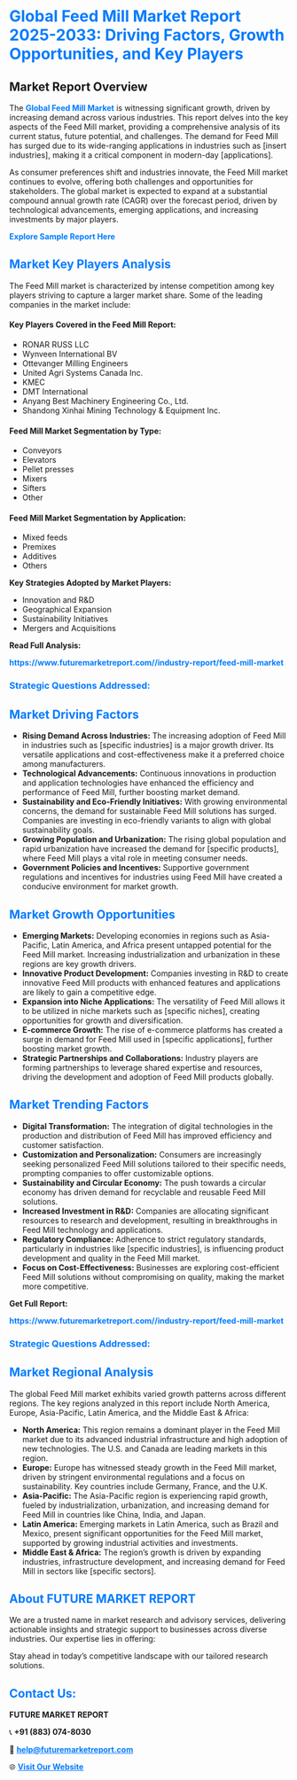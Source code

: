 <h1 style="color: #007BFF;">Global Feed Mill Market Report 2025-2033: Driving Factors, Growth Opportunities, and Key Players</h1>

<section id="overview">
<h2>Market Report Overview</h2>
<p>The <a href="https://www.futuremarketreport.com//industry-report/feed-mill-market" style="color: #007BFF; text-decoration: none;"><strong>Global Feed Mill Market</strong></a> is witnessing significant growth, driven by increasing demand across various industries. This report delves into the key aspects of the Feed Mill market, providing a comprehensive analysis of its current status, future potential, and challenges. The demand for Feed Mill has surged due to its wide-ranging applications in industries such as [insert industries], making it a critical component in modern-day [applications].</p>
<p>As consumer preferences shift and industries innovate, the Feed Mill market continues to evolve, offering both challenges and opportunities for stakeholders. The global market is expected to expand at a substantial compound annual growth rate (CAGR) over the forecast period, driven by technological advancements, emerging applications, and increasing investments by major players.</p>
</section>

<section id="overview">
<p><a href="https://www.futuremarketreport.com//request-sample/reportId=52687" style="color: #007BFF; text-decoration: none;"><strong>Explore Sample Report Here</strong></a></p>
</section>

<section id="key-players">
<h2 style="color: #007BFF;">Market Key Players Analysis</h2>
<p>The Feed Mill market is characterized by intense competition among key players striving to capture a larger market share. Some of the leading companies in the market include:</p>
<h4>Key Players Covered in the Feed Mill Report:</h4>
<ul><li>RONAR RUSS LLC</li><li>Wynveen International BV</li><li>Ottevanger Milling Engineers</li><li>United Agri Systems Canada Inc.</li><li>KMEC</li><li>DMT International</li><li>Anyang Best Machinery Engineering Co., Ltd.</li><li>Shandong Xinhai Mining Technology &amp; Equipment Inc.</li></ul>
<h4>Feed Mill Market Segmentation by Type:</h4>
<ul><li>Conveyors</li><li>Elevators</li><li>Pellet presses</li><li>Mixers</li><li>Sifters</li><li>Other</li></ul>

<h4>Feed Mill Market Segmentation by Application:</h4>
<ul><li>Mixed feeds</li><li>Premixes</li><li>Additives</li><li>Others</li></ul>
<p><strong>Key Strategies Adopted by Market Players:</strong></p>
<ul>
<li>Innovation and R&D</li>
<li>Geographical Expansion</li>
<li>Sustainability Initiatives</li>
<li>Mergers and Acquisitions</li>
</ul>
</section>

<section>
<p><strong>Read Full Analysis: </strong></p><a href="https://www.futuremarketreport.com//industry-report/feed-mill-market" style="color: #007BFF; text-decoration: none;"><strong>https://www.futuremarketreport.com//industry-report/feed-mill-market</strong></a>
<h3 style="color: #007BFF;">Strategic Questions Addressed:</h3>
</section>

<section id="driving-factors">
<h2 style="color: #007BFF;">Market Driving Factors</h2>
<ul>
<li><strong>Rising Demand Across Industries:</strong> The increasing adoption of Feed Mill in industries such as [specific industries] is a major growth driver. Its versatile applications and cost-effectiveness make it a preferred choice among manufacturers.</li>
<li><strong>Technological Advancements:</strong> Continuous innovations in production and application technologies have enhanced the efficiency and performance of Feed Mill, further boosting market demand.</li>
<li><strong>Sustainability and Eco-Friendly Initiatives:</strong> With growing environmental concerns, the demand for sustainable Feed Mill solutions has surged. Companies are investing in eco-friendly variants to align with global sustainability goals.</li>
<li><strong>Growing Population and Urbanization:</strong> The rising global population and rapid urbanization have increased the demand for [specific products], where Feed Mill plays a vital role in meeting consumer needs.</li>
<li><strong>Government Policies and Incentives:</strong> Supportive government regulations and incentives for industries using Feed Mill have created a conducive environment for market growth.</li>
</ul>
</section>

<section id="growth-opportunities">
<h2 style="color: #007BFF;">Market Growth Opportunities</h2>
<ul>
<li><strong>Emerging Markets:</strong> Developing economies in regions such as Asia-Pacific, Latin America, and Africa present untapped potential for the Feed Mill market. Increasing industrialization and urbanization in these regions are key growth drivers.</li>
<li><strong>Innovative Product Development:</strong> Companies investing in R&D to create innovative Feed Mill products with enhanced features and applications are likely to gain a competitive edge.</li>
<li><strong>Expansion into Niche Applications:</strong> The versatility of Feed Mill allows it to be utilized in niche markets such as [specific niches], creating opportunities for growth and diversification.</li>
<li><strong>E-commerce Growth:</strong> The rise of e-commerce platforms has created a surge in demand for Feed Mill used in [specific applications], further boosting market growth.</li>
<li><strong>Strategic Partnerships and Collaborations:</strong> Industry players are forming partnerships to leverage shared expertise and resources, driving the development and adoption of Feed Mill products globally.</li>
</ul>
</section>

<section id="trending-factors">
<h2 style="color: #007BFF;">Market Trending Factors</h2>
<ul>
<li><strong>Digital Transformation:</strong> The integration of digital technologies in the production and distribution of Feed Mill has improved efficiency and customer satisfaction.</li>
<li><strong>Customization and Personalization:</strong> Consumers are increasingly seeking personalized Feed Mill solutions tailored to their specific needs, prompting companies to offer customizable options.</li>
<li><strong>Sustainability and Circular Economy:</strong> The push towards a circular economy has driven demand for recyclable and reusable Feed Mill solutions.</li>
<li><strong>Increased Investment in R&D:</strong> Companies are allocating significant resources to research and development, resulting in breakthroughs in Feed Mill technology and applications.</li>
<li><strong>Regulatory Compliance:</strong> Adherence to strict regulatory standards, particularly in industries like [specific industries], is influencing product development and quality in the Feed Mill market.</li>
<li><strong>Focus on Cost-Effectiveness:</strong> Businesses are exploring cost-efficient Feed Mill solutions without compromising on quality, making the market more competitive.</li>
</ul>
</section>

<section>
<p><strong>Get Full Report: </strong></p><a href="https://www.futuremarketreport.com//industry-report/feed-mill-market" style="color: #007BFF; text-decoration: none;"><strong>https://www.futuremarketreport.com//industry-report/feed-mill-market</strong></a>
<h3 style="color: #007BFF;">Strategic Questions Addressed:</h3>
</section>


<section id="regional-analysis">
<h2 style="color: #007BFF;">Market Regional Analysis</h2>
<p>The global Feed Mill market exhibits varied growth patterns across different regions. The key regions analyzed in this report include North America, Europe, Asia-Pacific, Latin America, and the Middle East & Africa:</p>
<ul>
<li><strong>North America:</strong> This region remains a dominant player in the Feed Mill market due to its advanced industrial infrastructure and high adoption of new technologies. The U.S. and Canada are leading markets in this region.</li>
<li><strong>Europe:</strong> Europe has witnessed steady growth in the Feed Mill market, driven by stringent environmental regulations and a focus on sustainability. Key countries include Germany, France, and the U.K.</li>
<li><strong>Asia-Pacific:</strong> The Asia-Pacific region is experiencing rapid growth, fueled by industrialization, urbanization, and increasing demand for Feed Mill in countries like China, India, and Japan.</li>
<li><strong>Latin America:</strong> Emerging markets in Latin America, such as Brazil and Mexico, present significant opportunities for the Feed Mill market, supported by growing industrial activities and investments.</li>
<li><strong>Middle East & Africa:</strong> The region’s growth is driven by expanding industries, infrastructure development, and increasing demand for Feed Mill in sectors like [specific sectors].</li>
</ul>
</section>

<footer>
<h2 style="color: #007BFF;">About FUTURE MARKET REPORT</h2>
<p>We are a trusted name in market research and advisory services, delivering actionable insights and strategic support to businesses across diverse industries. Our expertise lies in offering:</p>

<p>Stay ahead in today’s competitive landscape with our tailored research solutions.</p>

<h2 style="color: #007BFF;">Contact Us:</h2>
<p><strong>FUTURE MARKET REPORT</strong></p>
<p>📞 <strong>+91 (883) 074-8030</strong></p>
<p>📧 <strong><a href="mailto:help@futuremarketreport.com" style="color: #007BFF;">help@futuremarketreport.com</a></strong></p>
<p>🌐 <strong><a href="https://www.futuremarketreport.com/" style="color: #007BFF;">Visit Our Website</a></strong></p>
</footer>